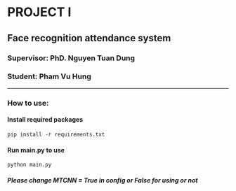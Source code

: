 # PROJECT I
## Face recognition attendance system
### Supervisor: PhD. Nguyen Tuan Dung
### Student: Pham Vu Hung
---------------------------------------
### How to use:

#### Install required packages
```
pip install -r requirements.txt
```
#### Run main.py to use
```
python main.py
```
##### Please change MTCNN = True in config or False for using or not